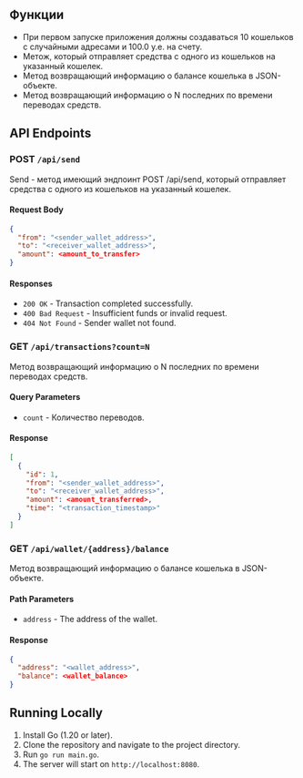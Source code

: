 ## Функции
- При первом запуске приложения должны создаваться 10 кошельков с случайными
адресами и 100.0 у.е. на счету.
- Метож, который отправляет средства с одного из
кошельков на указанный кошелек.
- Метод возвращающий информацию о балансе кошелька в JSON-объекте.
- Метод возвращающий информацию о N последних по времени переводах средств.

## API Endpoints
### POST `/api/send`
Send - метод имеющий эндпоинт POST /api/send, который отправляет 
средства с одного из кошельков на указанный кошелек.
#### Request Body
```json
{
  "from": "<sender_wallet_address>",
  "to": "<receiver_wallet_address>",
  "amount": <amount_to_transfer>
}
```
#### Responses
- `200 OK` - Transaction completed successfully.
- `400 Bad Request` - Insufficient funds or invalid request.
- `404 Not Found` - Sender wallet not found.

### GET `/api/transactions?count=N`
Метод возвращающий информацию о N последних по времени переводах средств.
#### Query Parameters
- `count` - Количество переводов.
#### Response
```json
[
  {
    "id": 1,
    "from": "<sender_wallet_address>",
    "to": "<receiver_wallet_address>",
    "amount": <amount_transferred>,
    "time": "<transaction_timestamp>"
  }
]
```

### GET `/api/wallet/{address}/balance`
Метод возвращающий информацию о балансе кошелька в JSON-объекте.
#### Path Parameters
- `address` - The address of the wallet.
#### Response
```json
{
  "address": "<wallet_address>",
  "balance": <wallet_balance>
}
```

## Running Locally
1. Install Go (1.20 or later).
2. Clone the repository and navigate to the project directory.
3. Run `go run main.go`.
4. The server will start on `http://localhost:8080`.
